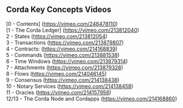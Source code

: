 ## Corda Key Concepts Videos ##

[0 - Contents] (https://vimeo.com/246478110)   
[1 - The Corda Ledger] (https://vimeo.com/213812040)   
2 - States (https://vimeo.com/213812054)   
3 - Transactions (https://vimeo.com/213879807)   
4 - Contracts: (https://vimeo.com/214168839)   
5 - Commands (https://vimeo.com/213881538)   
6 - Time Windows (https://vimeo.com/213879314)   
7 - Attachments (https://vimeo.com/213879328)   
8 - Flows (https://vimeo.com/214046145)   
9 - Consensus (https://vimeo.com/214138438)   
10 - Notary Services (https://vimeo.com/214138458)   
11 - Oracles (https://vimeo.com/214157956)   
12/13 - The Corda Node and Cordapps (https://vimeo.com/214168860)   
